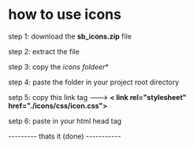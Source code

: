 # how to use icons

step 1: download the **sb_icons.zip** file

step 2: extract the file

step 3: copy the **icons* foldeer**

step 4: paste the folder in your project root directory 

setp 5:  copy this link tag ---> **< link rel="stylesheet" href="./icons/css/icon.css">**

setp 6: paste in your html head tag

--------- thats it (done) -----------
